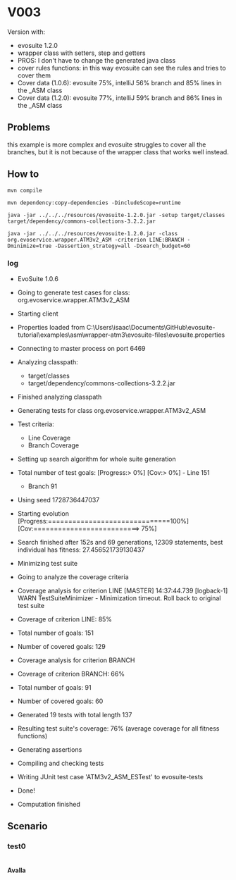 # V003

Version with:
- evosuite 1.2.0
- wrapper class with setters, step and getters
- PROS: I don't have to change the generated java class
- cover rules functions: in this way evosuite can see the rules and tries to cover them
- Cover data (1.0.6): evosuite 75%, intelliJ 56% branch and 85% lines in the _ASM class
- Cover data (1.2.0): evosuite 77%, intelliJ 59% branch and 86% lines in the _ASM class

## Problems
this example is more complex and evosuite struggles to cover all the branches, 
but it is not because of the wrapper class that works well instead.

## How to
```shell
mvn compile
```
```shell
mvn dependency:copy-dependencies -DincludeScope=runtime
```
```shell
java -jar ../../../resources/evosuite-1.2.0.jar -setup target/classes target/dependency/commons-collections-3.2.2.jar
```
```shell
java -jar ../../../resources/evosuite-1.2.0.jar -class org.evoservice.wrapper.ATM3v2_ASM -criterion LINE:BRANCH -Dminimize=true -Dassertion_strategy=all -Dsearch_budget=60
```

### log
* EvoSuite 1.0.6
* Going to generate test cases for class: org.evoservice.wrapper.ATM3v2_ASM
* Starting client
* Properties loaded from C:\Users\isaac\Documents\GitHub\evosuite-tutorial\examples\asm\wrapper-atm3\evosuite-files\evosuite.properties
* Connecting to master process on port 6469
* Analyzing classpath:
  - target/classes
  - target/dependency/commons-collections-3.2.2.jar
* Finished analyzing classpath
* Generating tests for class org.evoservice.wrapper.ATM3v2_ASM
* Test criteria:
  - Line Coverage
  - Branch Coverage
* Setting up search algorithm for whole suite generation
* Total number of test goals:
  [Progress:>                             0%] [Cov:>                                  0%]  - Line 151
  - Branch 91
* Using seed 1728736447037
* Starting evolution
  [Progress:==============================100%] [Cov:==========================>        75%]
* Search finished after 152s and 69 generations, 12309 statements, best individual has fitness: 27.456521739130437
* Minimizing test suite
* Going to analyze the coverage criteria
* Coverage analysis for criterion LINE
  [MASTER] 14:37:44.739 [logback-1] WARN  TestSuiteMinimizer - Minimization timeout. Roll back to original test suite
* Coverage of criterion LINE: 85%
* Total number of goals: 151
* Number of covered goals: 129
* Coverage analysis for criterion BRANCH
* Coverage of criterion BRANCH: 66%
* Total number of goals: 91
* Number of covered goals: 60
* Generated 19 tests with total length 137
* Resulting test suite's coverage: 76% (average coverage for all fitness functions)
* Generating assertions
* Compiling and checking tests
* Writing JUnit test case 'ATM3v2_ASM_ESTest' to evosuite-tests
* Done!

* Computation finished

## Scenario
### test0
```
```
#### Avalla
```
```
